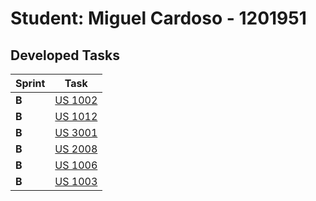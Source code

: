 # Student: Miguel Cardoso - 1201951

## Developed Tasks


| Sprint | Task                            |
|--------|---------------------------------|
| **B**  | [US 1002](../SPRINT%20B/US_1002/readme.md) |
| **B**  | [US 1012](../US_1012/readme.md) |
| **B**  | [US 3001](../US_3001/readme.md) |
| **B**  | [US 2008](../US_2008/readme.md) |
| **B**  | [US 1006](../US_1006/readme.md) |
| **B**  | [US 1003](../US_1003/readme.md) |

